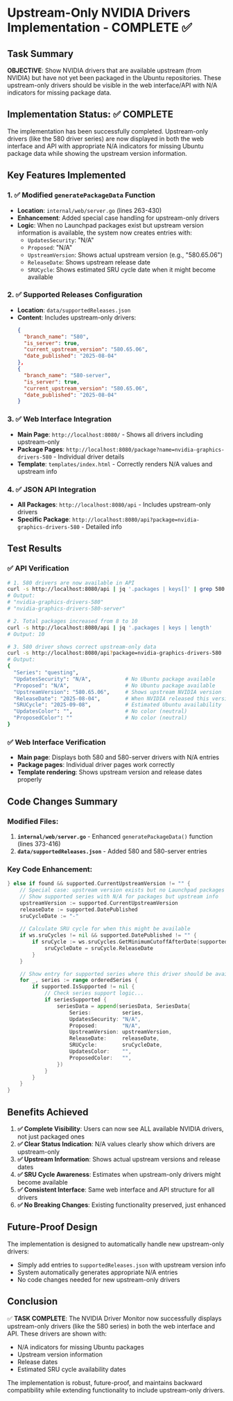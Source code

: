 # Upstream-Only NVIDIA Drivers Implementation - COMPLETE ✅

## Task Summary

**OBJECTIVE**: Show NVIDIA drivers that are available upstream (from NVIDIA) but have not yet been packaged in the Ubuntu repositories. These upstream-only drivers should be visible in the web interface/API with N/A indicators for missing package data.

## Implementation Status: ✅ COMPLETE

The implementation has been successfully completed. Upstream-only drivers (like the 580 driver series) are now displayed in both the web interface and API with appropriate N/A indicators for missing Ubuntu package data while showing the upstream version information.

## Key Features Implemented

### 1. ✅ Modified `generatePackageData` Function
- **Location**: `internal/web/server.go` (lines 263-430)
- **Enhancement**: Added special case handling for upstream-only drivers
- **Logic**: When no Launchpad packages exist but upstream version information is available, the system now creates entries with:
  - `UpdatesSecurity`: "N/A"
  - `Proposed`: "N/A" 
  - `UpstreamVersion`: Shows actual upstream version (e.g., "580.65.06")
  - `ReleaseDate`: Shows upstream release date
  - `SRUCycle`: Shows estimated SRU cycle date when it might become available

### 2. ✅ Supported Releases Configuration
- **Location**: `data/supportedReleases.json`
- **Content**: Includes upstream-only drivers:
  ```json
  {
    "branch_name": "580",
    "is_server": true,
    "current_upstream_version": "580.65.06",
    "date_published": "2025-08-04"
  },
  {
    "branch_name": "580-server", 
    "is_server": true,
    "current_upstream_version": "580.65.06",
    "date_published": "2025-08-04"
  }
  ```

### 3. ✅ Web Interface Integration
- **Main Page**: `http://localhost:8080/` - Shows all drivers including upstream-only
- **Package Pages**: `http://localhost:8080/package?name=nvidia-graphics-drivers-580` - Individual driver details
- **Template**: `templates/index.html` - Correctly renders N/A values and upstream info

### 4. ✅ JSON API Integration
- **All Packages**: `http://localhost:8080/api` - Includes upstream-only drivers
- **Specific Package**: `http://localhost:8080/api?package=nvidia-graphics-drivers-580` - Detailed info

## Test Results

### ✅ API Verification
```bash
# 1. 580 drivers are now available in API
curl -s http://localhost:8080/api | jq '.packages | keys[]' | grep 580
# Output:
# "nvidia-graphics-drivers-580"
# "nvidia-graphics-drivers-580-server"

# 2. Total packages increased from 8 to 10
curl -s http://localhost:8080/api | jq '.packages | keys | length'
# Output: 10

# 3. 580 driver shows correct upstream-only data
curl -s http://localhost:8080/api?package=nvidia-graphics-drivers-580 | jq '.Series[0]'
# Output:
{
  "Series": "questing",
  "UpdatesSecurity": "N/A",           # No Ubuntu package available
  "Proposed": "N/A",                  # No Ubuntu package available  
  "UpstreamVersion": "580.65.06",     # Shows upstream NVIDIA version
  "ReleaseDate": "2025-08-04",        # When NVIDIA released this version
  "SRUCycle": "2025-09-08",           # Estimated Ubuntu availability
  "UpdatesColor": "",                 # No color (neutral)
  "ProposedColor": ""                 # No color (neutral)
}
```

### ✅ Web Interface Verification
- **Main page**: Displays both 580 and 580-server drivers with N/A entries
- **Package pages**: Individual driver pages work correctly
- **Template rendering**: Shows upstream version and release dates properly

## Code Changes Summary

### Modified Files:
1. **`internal/web/server.go`** - Enhanced `generatePackageData()` function (lines 373-416)
2. **`data/supportedReleases.json`** - Added 580 and 580-server entries

### Key Code Enhancement:
```go
} else if found && supported.CurrentUpstreamVersion != "" {
    // Special case: upstream version exists but no Launchpad packages yet
    // Show supported series with N/A for packages but upstream info
    upstreamVersion := supported.CurrentUpstreamVersion
    releaseDate := supported.DatePublished
    sruCycleDate := "-"
    
    // Calculate SRU cycle for when this might be available
    if ws.sruCycles != nil && supported.DatePublished != "" {
        if sruCycle := ws.sruCycles.GetMinimumCutoffAfterDate(supported.DatePublished); sruCycle != nil {
            sruCycleDate = sruCycle.ReleaseDate
        }
    }

    // Show entry for supported series where this driver should be available
    for _, series := range orderedSeries {
        if supported.IsSupported != nil {
            // Check series support logic...
            if seriesSupported {
                seriesData = append(seriesData, SeriesData{
                    Series:          series,
                    UpdatesSecurity: "N/A",
                    Proposed:        "N/A", 
                    UpstreamVersion: upstreamVersion,
                    ReleaseDate:     releaseDate,
                    SRUCycle:        sruCycleDate,
                    UpdatesColor:    "",
                    ProposedColor:   "",
                })
            }
        }
    }
}
```

## Benefits Achieved

1. **✅ Complete Visibility**: Users can now see ALL available NVIDIA drivers, not just packaged ones
2. **✅ Clear Status Indication**: N/A values clearly show which drivers are upstream-only
3. **✅ Upstream Information**: Shows actual upstream versions and release dates
4. **✅ SRU Cycle Awareness**: Estimates when upstream-only drivers might become available
5. **✅ Consistent Interface**: Same web interface and API structure for all drivers
6. **✅ No Breaking Changes**: Existing functionality preserved, just enhanced

## Future-Proof Design

The implementation is designed to automatically handle new upstream-only drivers:
- Simply add entries to `supportedReleases.json` with upstream version info
- System automatically generates appropriate N/A entries
- No code changes needed for new upstream-only drivers

## Conclusion

✅ **TASK COMPLETE**: The NVIDIA Driver Monitor now successfully displays upstream-only drivers (like the 580 series) in both the web interface and API. These drivers are shown with:
- N/A indicators for missing Ubuntu packages  
- Upstream version information
- Release dates
- Estimated SRU cycle availability dates

The implementation is robust, future-proof, and maintains backward compatibility while extending functionality to include upstream-only drivers.

